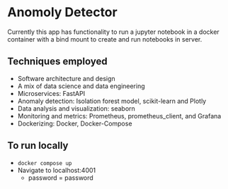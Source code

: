 # Anomoly Detector

Currently this app has functionality to run a jupyter notebook in a docker container with a bind mount to create and run notebooks in server.

## Techniques employed

- Software architecture and design
- A mix of data science and data engineering
- Microservices: FastAPI
- Anomaly detection: Isolation forest model, scikit-learn and Plotly
- Data analysis and visualization: seaborn
- Monitoring and metrics: Prometheus, prometheus_client, and Grafana
- Dockerizing: Docker, Docker-Compose

## To run locally

- `docker compose up`
- Navigate to localhost:4001
  - password = password
